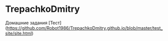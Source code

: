 # TrepachkoDmitry
Домашние задания
[Тест] (https://github.com/Robot1986/TrepachkoDmitry.github.io/blob/master/test_site/site.html)
